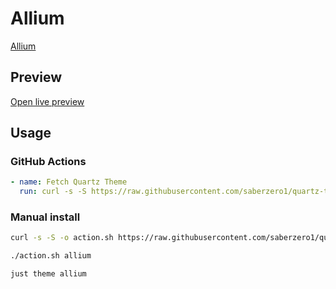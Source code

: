 # Allium

[Allium](#)

## Preview

[Open live preview](https://quartz-themes.github.io/allium/)

## Usage

### GitHub Actions

```yaml
- name: Fetch Quartz Theme
  run: curl -s -S https://raw.githubusercontent.com/saberzero1/quartz-themes/master/action.sh | bash -s -- allium
```

### Manual install

```bash
curl -s -S -o action.sh https://raw.githubusercontent.com/saberzero1/quartz-themes/master/action.sh

./action.sh allium
```

```bash
just theme allium
```
